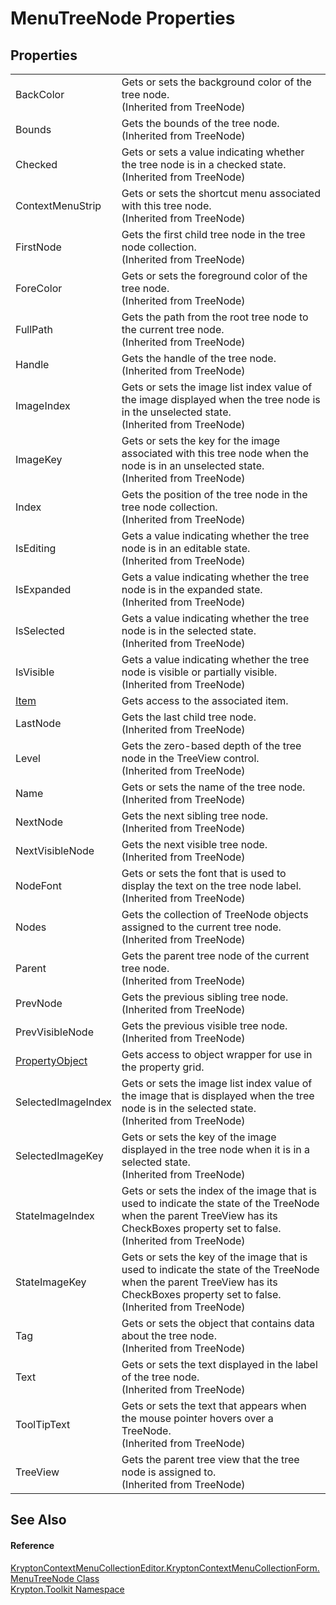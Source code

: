 # MenuTreeNode Properties




## Properties
<table>
<tr>
<td>BackColor</td>
<td>Gets or sets the background color of the tree node.<br />(Inherited from TreeNode)</td></tr>
<tr>
<td>Bounds</td>
<td>Gets the bounds of the tree node.<br />(Inherited from TreeNode)</td></tr>
<tr>
<td>Checked</td>
<td>Gets or sets a value indicating whether the tree node is in a checked state.<br />(Inherited from TreeNode)</td></tr>
<tr>
<td>ContextMenuStrip</td>
<td>Gets or sets the shortcut menu associated with this tree node.<br />(Inherited from TreeNode)</td></tr>
<tr>
<td>FirstNode</td>
<td>Gets the first child tree node in the tree node collection.<br />(Inherited from TreeNode)</td></tr>
<tr>
<td>ForeColor</td>
<td>Gets or sets the foreground color of the tree node.<br />(Inherited from TreeNode)</td></tr>
<tr>
<td>FullPath</td>
<td>Gets the path from the root tree node to the current tree node.<br />(Inherited from TreeNode)</td></tr>
<tr>
<td>Handle</td>
<td>Gets the handle of the tree node.<br />(Inherited from TreeNode)</td></tr>
<tr>
<td>ImageIndex</td>
<td>Gets or sets the image list index value of the image displayed when the tree node is in the unselected state.<br />(Inherited from TreeNode)</td></tr>
<tr>
<td>ImageKey</td>
<td>Gets or sets the key for the image associated with this tree node when the node is in an unselected state.<br />(Inherited from TreeNode)</td></tr>
<tr>
<td>Index</td>
<td>Gets the position of the tree node in the tree node collection.<br />(Inherited from TreeNode)</td></tr>
<tr>
<td>IsEditing</td>
<td>Gets a value indicating whether the tree node is in an editable state.<br />(Inherited from TreeNode)</td></tr>
<tr>
<td>IsExpanded</td>
<td>Gets a value indicating whether the tree node is in the expanded state.<br />(Inherited from TreeNode)</td></tr>
<tr>
<td>IsSelected</td>
<td>Gets a value indicating whether the tree node is in the selected state.<br />(Inherited from TreeNode)</td></tr>
<tr>
<td>IsVisible</td>
<td>Gets a value indicating whether the tree node is visible or partially visible.<br />(Inherited from TreeNode)</td></tr>
<tr>
<td><a href="0f766ee4-5305-3ee2-1dea-54f5a230cd22.md">Item</a></td>
<td>Gets access to the associated item.</td></tr>
<tr>
<td>LastNode</td>
<td>Gets the last child tree node.<br />(Inherited from TreeNode)</td></tr>
<tr>
<td>Level</td>
<td>Gets the zero-based depth of the tree node in the TreeView control.<br />(Inherited from TreeNode)</td></tr>
<tr>
<td>Name</td>
<td>Gets or sets the name of the tree node.<br />(Inherited from TreeNode)</td></tr>
<tr>
<td>NextNode</td>
<td>Gets the next sibling tree node.<br />(Inherited from TreeNode)</td></tr>
<tr>
<td>NextVisibleNode</td>
<td>Gets the next visible tree node.<br />(Inherited from TreeNode)</td></tr>
<tr>
<td>NodeFont</td>
<td>Gets or sets the font that is used to display the text on the tree node label.<br />(Inherited from TreeNode)</td></tr>
<tr>
<td>Nodes</td>
<td>Gets the collection of TreeNode objects assigned to the current tree node.<br />(Inherited from TreeNode)</td></tr>
<tr>
<td>Parent</td>
<td>Gets the parent tree node of the current tree node.<br />(Inherited from TreeNode)</td></tr>
<tr>
<td>PrevNode</td>
<td>Gets the previous sibling tree node.<br />(Inherited from TreeNode)</td></tr>
<tr>
<td>PrevVisibleNode</td>
<td>Gets the previous visible tree node.<br />(Inherited from TreeNode)</td></tr>
<tr>
<td><a href="ba928715-d0db-3d3c-ab2b-7d1de0edcbaa.md">PropertyObject</a></td>
<td>Gets access to object wrapper for use in the property grid.</td></tr>
<tr>
<td>SelectedImageIndex</td>
<td>Gets or sets the image list index value of the image that is displayed when the tree node is in the selected state.<br />(Inherited from TreeNode)</td></tr>
<tr>
<td>SelectedImageKey</td>
<td>Gets or sets the key of the image displayed in the tree node when it is in a selected state.<br />(Inherited from TreeNode)</td></tr>
<tr>
<td>StateImageIndex</td>
<td>Gets or sets the index of the image that is used to indicate the state of the TreeNode when the parent TreeView has its CheckBoxes property set to false.<br />(Inherited from TreeNode)</td></tr>
<tr>
<td>StateImageKey</td>
<td>Gets or sets the key of the image that is used to indicate the state of the TreeNode when the parent TreeView has its CheckBoxes property set to false.<br />(Inherited from TreeNode)</td></tr>
<tr>
<td>Tag</td>
<td>Gets or sets the object that contains data about the tree node.<br />(Inherited from TreeNode)</td></tr>
<tr>
<td>Text</td>
<td>Gets or sets the text displayed in the label of the tree node.<br />(Inherited from TreeNode)</td></tr>
<tr>
<td>ToolTipText</td>
<td>Gets or sets the text that appears when the mouse pointer hovers over a TreeNode.<br />(Inherited from TreeNode)</td></tr>
<tr>
<td>TreeView</td>
<td>Gets the parent tree view that the tree node is assigned to.<br />(Inherited from TreeNode)</td></tr>
</table>

## See Also


#### Reference
<a href="c8b1b636-479b-4080-763d-5939c0001b2b.md">KryptonContextMenuCollectionEditor.KryptonContextMenuCollectionForm.MenuTreeNode Class</a>  
<a href="79d2eac2-21f4-54ff-7552-b20c33c30600.md">Krypton.Toolkit Namespace</a>  
